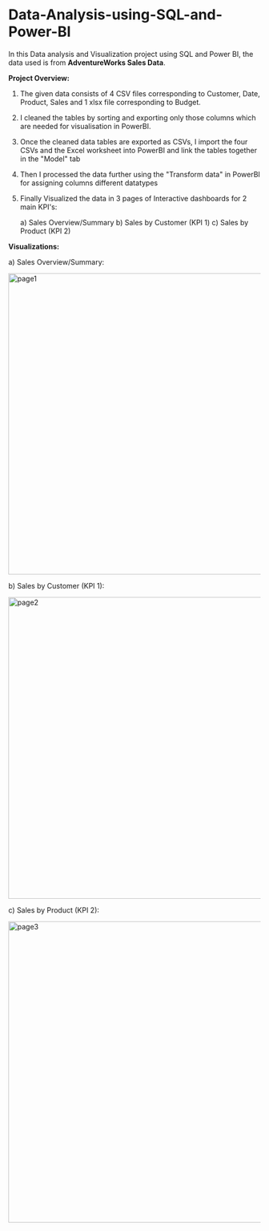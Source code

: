 # Data-Analysis-using-SQL-and-Power-BI

In this Data analysis and Visualization project using SQL and Power BI, the data used is from **AdventureWorks Sales Data**.

**Project Overview:**
1. The given data consists of 4 CSV files corresponding to Customer, Date, Product, Sales and 1 xlsx file corresponding to Budget.
2. I cleaned the tables by sorting and exporting only those columns which are needed for visualisation in PowerBI.
3. Once the cleaned data tables are exported as CSVs, I import the four CSVs and the Excel worksheet into PowerBI and link the tables together in the "Model" tab
4. Then I processed the data further using the "Transform data" in PowerBI for assigning columns different datatypes
5. Finally Visualized the data in 3 pages of Interactive dashboards for 2 main KPI's:
   
    a) Sales Overview/Summary
    b) Sales by Customer (KPI 1)
    c) Sales by Product  (KPI 2)

**Visualizations:**

a) Sales Overview/Summary:

<img width="601" alt="page1" src="https://github.com/user-attachments/assets/8e540564-abf5-45d5-8105-a690e6252375">

b) Sales by Customer (KPI 1):

<img width="602" alt="page2" src="https://github.com/user-attachments/assets/c458b537-fa9c-408f-8c0e-7cfc07aa1cf7">

c) Sales by Product  (KPI 2):

<img width="601" alt="page3" src="https://github.com/user-attachments/assets/d054ed76-f11c-411e-84f2-288bfc1d9162">
